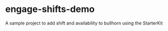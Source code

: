 # engage-shifts-demo
A sample project to add shift and availability to bullhorn using the StarterKit
